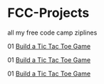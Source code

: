 # FCC-Projects
all my free code camp ziplines

01 [Build a Tic Tac Toe Game](http://davidpetrey.github.io/FCC-Projects/Build_a_Tic_Tac_Toe_Game/)

01 [Build a Tic Tac Toe Game](../FCC-Projects/Build_a_Tic_Tac_Toe_Game/)

01 [Build a Tic Tac Toe Game](../Build_a_Tic_Tac_Toe_Game/)
